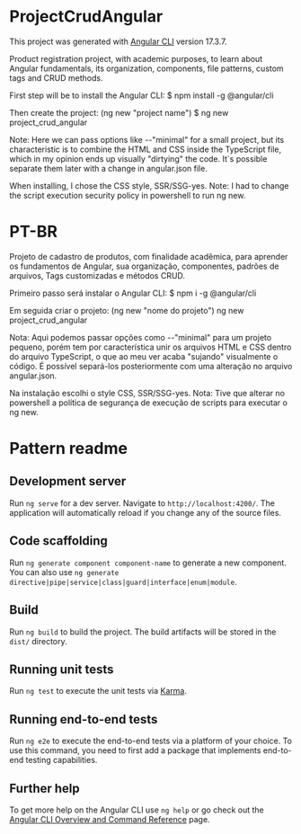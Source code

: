 # ProjectCrudAngular
This project was generated with [Angular CLI](https://github.com/angular/angular-cli) version 17.3.7.

Product registration project, with academic purposes, to learn about Angular fundamentals, its organization, components, file patterns, custom tags and CRUD methods.

First step will be to install the Angular CLI: 
$ npm install -g @angular/cli

Then create the project: (ng new "project name") 
$ ng new project_crud_angular

Note: Here we can pass options like --"minimal" for a small project, but its characteristic is to combine the HTML and CSS inside the TypeScript file, which in my opinion ends up visually "dirtying" the code. It´s possible separate them later with a change in angular.json file.

When installing, I chose the CSS style, SSR/SSG-yes.
Note: I had to change the script execution security policy in powershell to run ng new.

# PT-BR
Projeto de cadastro de produtos, com finalidade acadêmica, para aprender os fundamentos de Angular, sua organização, componentes, padrões de arquivos, Tags customizadas e métodos CRUD.

Primeiro passo será instalar o Angular CLI:
$ npm i -g @angular/cli

Em seguida criar o projeto: (ng new "nome do projeto")
ng new project_crud_angular

Nota: Aqui podemos passar opções como --"minimal" para um projeto pequeno, porém tem por característica unir os arquivos HTML e CSS dentro do arquivo TypeScript, o que ao meu ver acaba "sujando" visualmente o código. É possível separá-los posteriormente com uma alteração no arquivo angular.json.

Na instalação escolhi o style CSS, SSR/SSG-yes.
Nota: Tive que alterar no powershell a política de segurança de execução de scripts para executar o ng new.


# Pattern readme
## Development server

Run `ng serve` for a dev server. Navigate to `http://localhost:4200/`. The application will automatically reload if you change any of the source files.

## Code scaffolding

Run `ng generate component component-name` to generate a new component. You can also use `ng generate directive|pipe|service|class|guard|interface|enum|module`.

## Build

Run `ng build` to build the project. The build artifacts will be stored in the `dist/` directory.

## Running unit tests

Run `ng test` to execute the unit tests via [Karma](https://karma-runner.github.io).

## Running end-to-end tests

Run `ng e2e` to execute the end-to-end tests via a platform of your choice. To use this command, you need to first add a package that implements end-to-end testing capabilities.

## Further help

To get more help on the Angular CLI use `ng help` or go check out the [Angular CLI Overview and Command Reference](https://angular.io/cli) page.

